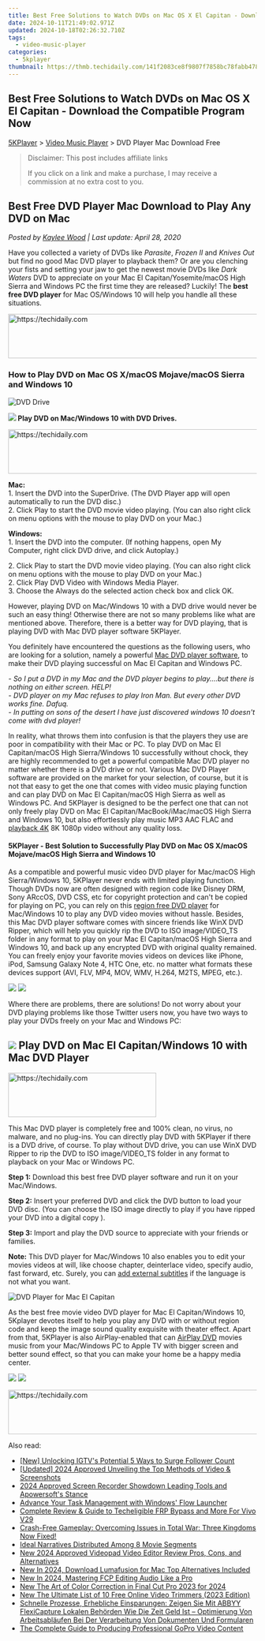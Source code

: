 ```yaml
---
title: Best Free Solutions to Watch DVDs on Mac OS X El Capitan - Download the Compatible Program Now
date: 2024-10-11T21:49:02.971Z
updated: 2024-10-18T02:26:32.710Z
tags:
  - video-music-player
categories:
  - 5kplayer
thumbnail: https://thmb.techidaily.com/141f2083ce8f9807f7858bc78fabb4787ff1855b350de1df5ec61d6fc21bf535.jpg
---
```


## Best Free Solutions to Watch DVDs on Mac OS X El Capitan - Download the Compatible Program Now

[5KPlayer](https://tools.techidaily.com/5kplayer/products/) \> [Video Music Player](https://tools.techidaily.com/5kplayer/video-music-player/) \> DVD Player Mac Download Free

>  Disclaimer: This post includes affiliate links
>
>  If you click on a link and make a purchase, I may receive a commission at no extra cost to you.
>

## Best Free DVD Player Mac Download to Play Any DVD on Mac

 _Posted by [Kaylee Wood](https://www.quora.com/profile/Amanda-Hu-21) | Last update: April 28, 2020_

Have you collected a variety of DVDs like _Parasite_, _Frozen II_ and _Knives Out_ but find no good Mac DVD player to playback them? Or are you clenching your fists and setting your jaw to get the newest movie DVDs like _Dark Waters_ DVD to appreciate on your Mac El Capitan/Yosemite/macOS High Sierra and Windows PC the first time they are released? Luckily! The **best free DVD player** for Mac OS/Windows 10 will help you handle all these situations.

<!-- affiliate ads begin -->
<a href="https://appsumo.8odi.net/c/5597632/2068411/7443" target="_top" id="2068411">
  <img src="//a.impactradius-go.com/display-ad/7443-2068411" border="0" alt="https://techidaily.com" width="728" height="90"/>
</a>
<img height="0" width="0" src="https://appsumo.8odi.net/i/5597632/2068411/7443" style="position:absolute;visibility:hidden;" border="0" />
<!-- affiliate ads end -->

### **How to Play DVD on Mac OS X/macOS Mojave/macOS Sierra and Windows 10**

![DVD Drive](https://www.5kplayer.com/video-music-player/img/dvd-drive.png) 

**![](https://www.5kplayer.com/video-music-player/../seoimg/1.png) Play DVD on Mac/Windows 10 with DVD Drives.** 

<!-- affiliate ads begin -->
<a href="https://unicoeye.pxf.io/c/5597632/2134490/18498" target="_top" id="2134490">
  <img src="//a.impactradius-go.com/display-ad/18498-2134490" border="0" alt="https://techidaily.com" width="728" height="90"/>
</a>
<img height="0" width="0" src="https://unicoeye.pxf.io/i/5597632/2134490/18498" style="position:absolute;visibility:hidden;" border="0" />
<!-- affiliate ads end -->

**Mac:**  
 1\. Insert the DVD into the SuperDrive. (The DVD Player app will open automatically to run the DVD disc.)  
 2\. Click Play to start the DVD movie video playing. (You can also right click on menu options with the mouse to play DVD on your Mac.)

**Windows:**  
 1\. Insert the DVD into the computer. (If nothing happens, open My Computer, right click DVD drive, and click Autoplay.) 

2\. Click Play to start the DVD movie video playing. (You can also right click on menu options with the mouse to play DVD on your Mac.)  
 2\. Click Play DVD Video with Windows Media Player.   
 3\. Choose the Always do the selected action check box and click OK.

However, playing DVD on Mac/Windows 10 with a DVD drive would never be such an easy thing! Otherwise there are not so many problems like what are mentioned above. Therefore, there is a better way for DVD playing, that is playing DVD with Mac DVD player software 5KPlayer.

You definitely have encountered the questions as the following users, who are looking for a solution, namely a powerful [Mac DVD player software](https://tools.techidaily.com/5kplayer/video-music-player/), to make their DVD playing successful on Mac El Capitan and Windows PC.

_\- So I put a DVD in my Mac and the DVD player begins to play....but there is nothing on either screen. HELP!_   
_\- DVD player on my Mac refuses to play Iron Man. But every other DVD works fine. Dafuq._   
_\- In putting on sons of the desert I have just discovered windows 10 doesn't come with dvd player!_

In reality, what throws them into confusion is that the players they use are poor in compatibility with their Mac or PC. To play DVD on Mac El Capitan/macOS High Sierra/Windows 10 successfully without chock, they are highly recommended to get a powerful compatible Mac DVD player no matter whether there is a DVD drive or not. Various Mac DVD Player software are provided on the market for your selection, of course, but it is not that easy to get the one that comes with video music playing function and can play DVD on Mac El Capitan/macOS High Sierra as well as Windows PC. And 5KPlayer is designed to be the perfect one that can not only freely play DVD on Mac El Capitan/MacBook/iMac/macOS High Sierra and Windows 10, but also effortlessly play music MP3 AAC FLAC and [playback 4K](https://tools.techidaily.com/5kplayer/video-music-player/) 8K 1080p video without any quality loss. 

#### **5KPlayer - Best Solution to Successfully Play DVD on Mac OS X/macOS Mojave/macOS High Sierra and Windows 10**

As a compatible and powerful music video DVD player for Mac/macOS High Sierra/Windows 10, 5KPlayer never ends with limited playing function. Though DVDs now are often designed with region code like Disney DRM, Sony ARccOS, DVD CSS, etc for copyright protection and can't be copied for playing on PC, you can rely on this [region free DVD player](https://tools.techidaily.com/5kplayer/video-music-player/) for Mac/Windows 10 to play any DVD video movies without hassle. Besides, this Mac DVD player software comes with sincere friends like WinX DVD Ripper, which will help you quickly rip the DVD to ISO image/VIDEO\_TS folder in any format to play on your Mac El Capitan/macOS High Sierra and Windows 10, and back up any encrypted DVD with original quality remained. You can freely enjoy your favorite movies videos on devices like iPhone, iPod, Samsung Galaxy Note 4, HTC One, etc. no matter what formats these devices support (AVI, FLV, MP4, MOV, WMV, H.264, M2TS, MPEG, etc.).

[![](https://www.5kplayer.com/video-music-player/../button/freedownbackwin.png)](https://tools.techidaily.com/5kplayer/products/) [![](https://www.5kplayer.com/video-music-player/../button/freedownbackmac.png)](https://tools.techidaily.com/5kplayer/products/) 

Where there are problems, there are solutions! Do not worry about your DVD playing problems like those Twitter users now, you have two ways to play your DVDs freely on your Mac and Windows PC:

## ![](https://www.5kplayer.com/video-music-player/../seoimg/2.png) Play DVD on Mac El Capitan/Windows 10 with Mac DVD Player

<!-- affiliate ads begin -->
<a href="https://aligracehair.sjv.io/c/5597632/2012415/19272" target="_top" id="2012415">
  <img src="//a.impactradius-go.com/display-ad/19272-2012415" border="0" alt="https://techidaily.com" width="300" height="90"/>
</a>
<img height="0" width="0" src="https://aligracehair.sjv.io/i/5597632/2012415/19272" style="position:absolute;visibility:hidden;" border="0" />
<!-- affiliate ads end -->

This Mac DVD player is completely free and 100% clean, no virus, no malware, and no plug-ins. You can directly play DVD with 5KPlayer if there is a DVD drive, of course. To play without DVD drive, you can use WinX DVD Ripper to rip the DVD to ISO image/VIDEO\_TS folder in any format to playback on your Mac or Windows PC.

**Step 1:** Download this best free DVD player software and run it on your Mac/Windows.

**Step 2:**  Insert your preferred DVD and click the DVD button to load your DVD disc. (You can choose the ISO image directly to play if you have ripped your DVD into a digital copy [](https://tools.techidaily.com/5kplayer/products/)).

**Step 3:**  Import and play the DVD source to appreciate with your friends or families.

**Note:** This DVD player for Mac/Windows 10 also enables you to edit your movies videos at will, like choose chapter, deinterlace video, specify audio, fast forward, etc. Surely, you can [add external subtitles](https://tools.techidaily.com/5kplayer/video-music-player/) if the language is not what you want.

![DVD Player for Mac El Capitan](https://www.5kplayer.com/video-music-player/img/xrq-5kp-12006.png) 

As the best free movie video DVD player for Mac El Capitan/Windows 10, 5Kplayer devotes itself to help you play any DVD with or without region code and keep the image sound quality exquisite with theater effect. Apart from that, 5KPlayer is also AirPlay-enabled that can [AirPlay DVD](https://tools.techidaily.com/5kplayer/airplay/) movies music from your Mac/Windows PC to Apple TV with bigger screen and better sound effect, so that you can make your home be a happy media center.

[![](https://www.5kplayer.com/video-music-player/../button/freedownwhitemac.png)](https://tools.techidaily.com/5kplayer/products/) [![](https://www.5kplayer.com/video-music-player/../button/freedownwhitewin.png)](https://tools.techidaily.com/5kplayer/products/)

<!-- affiliate ads begin -->
<a href="https://appsumo.8odi.net/c/5597632/2144275/7443" target="_top" id="2144275">
  <img src="//a.impactradius-go.com/display-ad/7443-2144275" border="0" alt="https://techidaily.com" width="728" height="90"/>
</a>
<img height="0" width="0" src="https://appsumo.8odi.net/i/5597632/2144275/7443" style="position:absolute;visibility:hidden;" border="0" />
<!-- affiliate ads end -->

<ins class="adsbygoogle"
     style="display:block"
     data-ad-format="autorelaxed"
     data-ad-client="ca-pub-7571918770474297"
     data-ad-slot="1223367746"></ins>

<ins class="adsbygoogle"
     style="display:block"
     data-ad-client="ca-pub-7571918770474297"
     data-ad-slot="8358498916"
     data-ad-format="auto"
     data-full-width-responsive="true"></ins>

<span class="atpl-alsoreadstyle">Also read:</span>
<div><ul>
<li><a href="https://instagram-clips.techidaily.com/new-unlocking-igtvs-potential-5-ways-to-surge-follower-count/"><u>[New] Unlocking IGTV's Potential 5 Ways to Surge Follower Count</u></a></li>
<li><a href="https://screen-capture.techidaily.com/updated-2024-approved-unveiling-the-top-methods-of-video-and-screenshots/"><u>[Updated] 2024 Approved Unveiling the Top Methods of Video & Screenshots</u></a></li>
<li><a href="https://remote-screen-capture.techidaily.com/2024-approved-screen-recorder-showdown-leading-tools-and-apowersofts-stance/"><u>2024 Approved Screen Recorder Showdown Leading Tools and Apowersoft's Stance</u></a></li>
<li><a href="https://win11.techidaily.com/advance-your-task-management-with-windows-flow-launcher/"><u>Advance Your Task Management with Windows' Flow Launcher</u></a></li>
<li><a href="https://android-unlock.techidaily.com/complete-review-and-guide-to-techeligible-frp-bypass-and-more-for-vivo-v29-by-drfone-android/"><u>Complete Review & Guide to Techeligible FRP Bypass and More For Vivo V29</u></a></li>
<li><a href="https://win-solutions.techidaily.com/1722998023645-crash-free-gameplay-overcoming-issues-in-total-war-three-kingdoms-now-fixed/"><u>Crash-Free Gameplay: Overcoming Issues in Total War: Three Kingdoms Now Fixed!</u></a></li>
<li><a href="https://fox-info.techidaily.com/ideal-narratives-distributed-among-8-movie-segments/"><u>Ideal Narratives Distributed Among 8 Movie Segments</u></a></li>
<li><a href="https://video-creation-software.techidaily.com/new-2024-approved-videopad-video-editor-review-pros-cons-and-alternatives/"><u>New 2024 Approved Videopad Video Editor Review Pros, Cons, and Alternatives</u></a></li>
<li><a href="https://video-creation-software.techidaily.com/new-in-2024-download-lumafusion-for-mac-top-alternatives-included/"><u>New In 2024, Download Lumafusion for Mac Top Alternatives Included</u></a></li>
<li><a href="https://video-creation-software.techidaily.com/new-in-2024-mastering-fcp-editing-audio-like-a-pro/"><u>New In 2024, Mastering FCP Editing Audio Like a Pro</u></a></li>
<li><a href="https://video-creation-software.techidaily.com/new-the-art-of-color-correction-in-final-cut-pro-2023-for-2024/"><u>New The Art of Color Correction in Final Cut Pro 2023 for 2024</u></a></li>
<li><a href="https://video-creation-software.techidaily.com/new-the-ultimate-list-of-10-free-online-video-trimmers-2023-edition/"><u>New The Ultimate List of 10 Free Online Video Trimmers (2023 Edition)</u></a></li>
<li><a href="https://discover-brilliant.techidaily.com/schnelle-prozesse-erhebliche-einsparungen-zeigen-sie-mit-abbyy-flexicapture-lokalen-behorden-wie-die-zeit-geld-ist-optimierung-von-arbeitsablaufen-bei-der-v23/"><u>Schnelle Prozesse, Erhebliche Einsparungen: Zeigen Sie Mit ABBYY FlexiCapture Lokalen Behörden Wie Die Zeit Geld Ist – Optimierung Von Arbeitsabläufen Bei Der Verarbeitung Von Dokumenten Und Formularen</u></a></li>
<li><a href="https://extra-lessons.techidaily.com/the-complete-guide-to-producing-professional-gopro-video-content/"><u>The Complete Guide to Producing Professional GoPro Video Content</u></a></li>
</ul></div>

